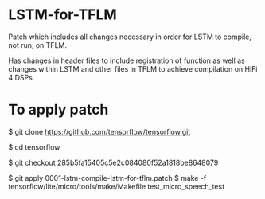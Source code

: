 # LSTM-for-TFLM
Patch which includes all changes necessary in order for LSTM to compile, not run, on TFLM.

Has changes in header files to include registration of function as well as changes within LSTM and other files in TFLM to achieve compilation on HiFi 4 DSPs
# To apply patch
$ git clone https://github.com/tensorflow/tensorflow.git

$ cd tensorflow

$ git checkout 285b5fa15405c5e2c084080f52a1818be8648079

$ git apply 0001-lstm-compile-lstm-for-tflm.patch
$ make -f tensorflow/lite/micro/tools/make/Makefile test_micro_speech_test


